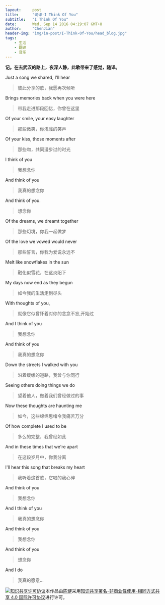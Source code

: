 ```yaml
---
layout:     post
title:      "词译-I Think Of You"
subtitle:   "I Think Of You"
date:       Wed, Sep 14 2016 04:19:07 GMT+8
author:     "ChenJian"
header-img: "img/in-post/I-Think-Of-You/head_blog.jpg"
tags:
    - 生活
    - 翻译
    - 音乐
---
```


**记。在去武汉的路上，夜深人静，此歌带来了感觉，随译。**

Just a song we shared, I'll hear

> 彼此分享的歌，我愿再次倾听

Brings memories back when you were here

> 带我走进那段回忆，你曾在这里

Of your smile, your easy laughter

> 那些微笑，你浅浅的笑声

Of your kiss, those moments after

> 那些吻，共同漫步过的时光

I think of you

> 我想念你

And think of you

> 我真的想念你

And think of you.

> 想念你

Of the dreams, we dreamt together

> 那些幻境，你我一起做梦

Of the love we vowed would never

> 那些誓言，你我为爱说永远不

Melt like snowflakes in the sun

> 融化似雪花，在这炎阳下

My days now end as they begun

> 如今我的生活走到尽头

With thoughts of you,

> 就像它似曾怀着对你的念念不忘,开始过

And I think of you

> 我想念你

And think of you

> 我真的想念你

Down the streets I walked with you

> 沿着缓缓的道路，我曾与你同行

Seeing others doing things we do

> 望着他人，做着我们曾经做过的事

Now these thoughts are haunting me

> 如今，这些绵绵思绪令我痛苦万分

Of how complete I used to be

> 多么的完整，我曾经如此

And in these times that we're apart

> 在这段岁月中，你我分离

I'll hear this song that breaks my heart

> 我听着这首歌，它唱的我心碎

And think of you

> 我想念你

And I think of you

> 我真的想念你

And think of you

> 我想念你

And think of you

> 想念你

And I do

> 我真的愿意...


<a rel="license" href="http://creativecommons.org/licenses/by-nc-sa/4.0/"><img alt="知识共享许可协议" style="border-width:0" src="https://i.creativecommons.org/l/by-nc-sa/4.0/88x31.png" /></a>本作品由<a xmlns:cc="http://creativecommons.org/ns#" href="https://o-my-chenjian.com/2016/09/14/I-Think-Of-You/" property="cc:attributionName" rel="cc:attributionURL">陈健</a>采用<a rel="license" href="http://creativecommons.org/licenses/by-nc-sa/4.0/">知识共享署名-非商业性使用-相同方式共享 4.0 国际许可协议</a>进行许可。


